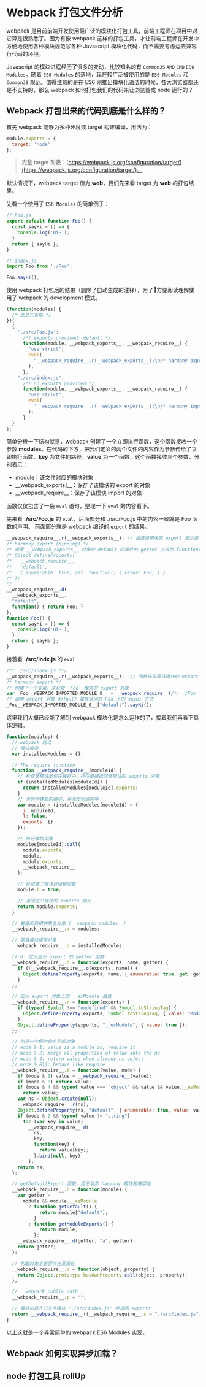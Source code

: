 # Webpack 打包文件分析

webpack 是目前前端开发使用最广泛的模块化打包工具，前端工程师在项目中对它算是很熟悉了。因为有像 webpack 这样的打包工具，才让前端工程师在开发中方便地使用各种模块规范写各种 Javascript 模块化代码，而不需要考虑运去兼容行代码的环境。

Javascript 的模块进程经历了很多的变动，比较知名的有 `CommonJS` `AMD` `CMD` `ES6 Modules`。随着 `ES6 Modules` 的落地，现在较广泛被使用的是 `ES6 Modules` 和 `CommonJS` 规范。值得注意的是在 ES6 刚推出模块化语法的时候，各大浏览器都还是不支持的，那么 webpack 如何打包我们的代码来让浏览器或 node 运行的？

## Webpack 打包出来的代码到底是什么样的？

首先 webpack 能够为多种环境或 target 构建编译，用法为：

```javascript
module.exports = {
  target: 'node'
};
```

> 完整 target 列表：[https://webpack.js.org/configuration/target/](https://webpack.js.org/configuration/target/)。

默认情况下，webpack target 值为 **web**，我们先来看 target 为 **web** 的打包结果。

先看一个使用了 `ES6 Modules` 的简单例子：

```javascript
// Foo.js
export default function Foo() {
  const sayHi = () => {
    console.log('Hi~');
  }
  return { sayHi };
}
```

```javascript
// index.js
import Foo from './Foo';

Foo.sayHi();
```

使用 webpack 打包后的结果（删除了自动生成的注释），为了方便阅读理解使用了 webpack 的 development 模式。

```javascript
(function(modules) {
  /* 此处先省略 */
})(
  {
    "./src/Foo.js":
      /*! exports provided: default */
      function(module, __webpack_exports__, __webpack_require__) {
        "use strict";
        eval(
          "__webpack_require__.r(__webpack_exports__);\n/* harmony export (binding) */ __webpack_require__.d(__webpack_exports__, \"default\", function() { return Foo; });\nfunction Foo() {\n  const sayHi = () => {\n    console.log('Hi~');\n  }\n  return { sayHi };\n}\n\n//# sourceURL=webpack:///./src/Foo.js?"
        );
      },
    "./src/index.js":
      /*! no exports provided */
      function(module, __webpack_exports__, __webpack_require__) {
        "use strict";
        eval(
          '__webpack_require__.r(__webpack_exports__);\n/* harmony import */ var _Foo__WEBPACK_IMPORTED_MODULE_0__ = __webpack_require__(/*! ./Foo */ "./src/Foo.js");\n\n\n_Foo__WEBPACK_IMPORTED_MODULE_0__["default"].sayHi();\n\n\n//# sourceURL=webpack:///./src/index.js?'
        );
      }
  }
);
```

简单分析一下结构就是，webpack 创建了一个立即执行函数，这个函数接收一个参数 **modules**。在代码的下方，把我们定义的两个文件的内容作为参数传给了立即执行函数。**key** 为文件的路径，**value** 为一个函数，这个函数接收三个参数，分别表示：
- module：该文件对应的模块对象
- \_\_webpack_exports]\_\_：保存了该模块的 export 的对象
- \_\_webpack_require\_\_：保存了该模块 import 的对象

函数仅仅包含了一条 `eval` 语句，整理一下 `eval` 的内容看下。

先来看 **./src/Foo.js** 的 `eval`，后面部分和 ./src/Foo.js 中的内容一致就是 Foo 函数的声明。
前面部分就是 webpack 编译的 `export` 的结果。

```javascript
__webpack_require__.r(__webpack_exports__); // 设置该模块的 export 模式是 ES6 Modules
/* harmony export (binding) */
/* 设置 __webpack_exports__ 对象的 default 的属性的 getter 方法为 function() { return Foo; }，相当于：
/* Object.defineProperty(
/*   __webpack_require__,
/*   'default',
/*   { enumerable: true, get: function() { return Foo; } }
/* );
*/
__webpack_require__.d(
  __webpack_exports__,
  "default",
  function() { return Foo; }
);
function Foo() {
  const sayHi = () => {
    console.log('Hi~');
  }
  return { sayHi };
}
```

接着看 **./src/indx.js** 的 `eval`

```javascript
/** ./src/index.js **/
__webpack_require__.r(__webpack_exports__);  // 同样先设置该模块的 export 模式为 ES6 Modules
/* harmony import */
// 创建了一个变量，来获取 'Foo' 模块的 export 对象
var _Foo__WEBPACK_IMPORTED_MODULE_0__ = __webpack_require__(/*! ./Foo */ "./src/Foo.js");
// 调用 export 对象 default 属性返回的 Foo 上的 sayHi 方法
_Foo__WEBPACK_IMPORTED_MODULE_0__["default"].sayHi();
```

这里我们大概已经能了解到 webpack 模块化是怎么运作的了，接着我们再看下具体逻辑。

```javascript
function(modules) {
  // webpack 启动
  // 模块缓存
  var installedModules = {};

  // The require function
  function __webpack_require__(moduleId) {
    // 检查该模块是否在缓存中，存在直接返回该模块的 exports 对象
    if (installedModules[moduleId]) {
      return installedModules[moduleId].exports;
    }
    // 否则创建新的模块，并添加到缓存中
    var module = (installedModules[moduleId] = {
      i: moduleId,
      l: false,
      exports: {}
    });

    // 执行模块函数
    modules[moduleId].call(
      module.exports,
      module,
      module.exports,
      __webpack_require__
    );

    // 标记这个模块已经被加载
    module.l = true;

    // 返回这个模块的 exports 输出
    return module.exports;
  }

  // 暴露所有模块集合对象 (__webpack_modules__)
  __webpack_require__.m = modules;

  // 暴露模块缓存对象
  __webpack_require__.c = installedModules;

  // d: 定义用于 export 的 getter 函数
  __webpack_require__.d = function(exports, name, getter) {
    if (!__webpack_require__.o(exports, name)) {
      Object.defineProperty(exports, name, { enumerable: true, get: getter });
    }
  };

  // 定义 export 对象上的 __esModule 属性
  __webpack_require__.r = function(exports) {
    if (typeof Symbol !== "undefined" && Symbol.toStringTag) {
      Object.defineProperty(exports, Symbol.toStringTag, { value: "Module" });
    }
    Object.defineProperty(exports, "__esModule", { value: true });
  };

  // 创建一个假的命名空间对象
  // mode & 1: value is a module id, require it
  // mode & 2: merge all properties of value into the ns
  // mode & 4: return value when already ns object
  // mode & 8|1: behave like require
  __webpack_require__.t = function(value, mode) {
    if (mode & 1) value = __webpack_require__(value);
    if (mode & 8) return value;
    if (mode & 4 && typeof value === "object" && value && value.__esModule)
      return value;
    var ns = Object.create(null);
    __webpack_require__.r(ns);
    Object.defineProperty(ns, "default", { enumerable: true, value: value });
    if (mode & 2 && typeof value != "string")
      for (var key in value)
        __webpack_require__.d(
          ns,
          key,
          function(key) {
            return value[key];
          }.bind(null, key)
        );
    return ns;
  };

  // getDefaultExport 函数，用于与非 harmony 模块的兼容性
  __webpack_require__.n = function(module) {
    var getter =
      module && module.__esModule
        ? function getDefault() {
            return module["default"];
          }
        : function getModuleExports() {
            return module;
          };
    __webpack_require__.d(getter, "a", getter);
    return getter;
  };

  // 判断对象上是否存在某属性
  __webpack_require__.o = function(object, property) {
    return Object.prototype.hasOwnProperty.call(object, property);
  };

  // __webpack_public_path__
  __webpack_require__.p = "";

  // 最后加载入口文件模块 './src/index.js' 并返回 exports
  return __webpack_require__((__webpack_require__.s = "./src/index.js"));
}
```

以上这就是一个非常简单的 webpack ES6 Modules 实现。

## Webpack 如何实现异步加载？

## node 打包工具 rollUp